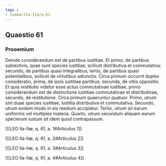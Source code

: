 ```yaml
---
tags : 
- Summa/IIa-IIæ/q.61
---
```


## Quaestio 61

### Prooemium

Deinde considerandum est de partibus iustitiae. Et primo, de partibus subiectivis, quae sunt species iustitiae, scilicet distributiva et commutativa; secundo, de partibus quasi integralibus; tertio, de partibus quasi potentialibus, scilicet de virtutibus adiunctis. Circa primum occurrit duplex consideratio, prima, de ipsis iustitiae partibus; secunda, de vitiis oppositis. Et quia restitutio videtur esse actus commutativae iustitiae, primo considerandum est de distinctione iustitiae commutativae et distributivae, secundo, de restitutione. Circa primum quaeruntur quatuor. Primo, utrum sint duae species iustitiae, iustitia distributiva et commutativa. Secundo, utrum eodem modo in eis medium accipiatur. Tertio, utrum sit earum uniformis vel multiplex materia. Quarto, utrum secundum aliquam earum specierum iustum sit idem quod contrapassum.

![[LEO IIa-IIæ, q. 61, a. 1#Articulus 1]]

![[LEO IIa-IIæ, q. 61, a. 2#Articulus 2]]

![[LEO IIa-IIæ, q. 61, a. 3#Articulus 3]]

![[LEO IIa-IIæ, q. 61, a. 4#Articulus 4]]

